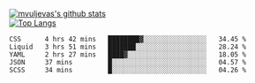 [![mvuljevas's github stats](https://github-readme-stats.vercel.app/api?username=mvuljevas&show_icons=true&theme=dracula)](https://www.mvuljevas.com)
<br>
[![Top Langs](https://github-readme-stats.vercel.app/api/top-langs/?username=mvuljevas&theme=dracula)](https://www.mvuljevas.com)

<!--START_SECTION:waka-->
```text
CSS      4 hrs 42 mins   ████████▓░░░░░░░░░░░░░░░░   34.45 % 
Liquid   3 hrs 51 mins   ███████░░░░░░░░░░░░░░░░░░   28.24 % 
YAML     2 hrs 27 mins   ████▓░░░░░░░░░░░░░░░░░░░░   18.05 % 
JSON     37 mins         █░░░░░░░░░░░░░░░░░░░░░░░░   04.57 % 
SCSS     34 mins         █░░░░░░░░░░░░░░░░░░░░░░░░   04.26 % 
```
<!--END_SECTION:waka-->
